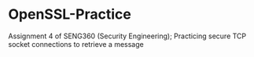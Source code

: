 OpenSSL-Practice
================

Assignment 4 of SENG360 (Security Engineering); Practicing secure TCP socket connections to retrieve a message

